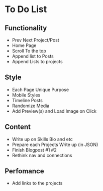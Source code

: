 # To Do List

## Functionality
* Prev Next Project/Post
* Home Page
* Scroll To the top
* Append list to Posts
* Append Lists to projects

## Style
* Each Page Unique Purpose
* Mobile Styles
* Timeline Posts
* Randomize Media
* Add Preview(s) and Load Image on Click

## Content

* Write up on Skills Bio and etc
* Prepare each Projects Write up (in JSON)
* Finish Blogpost #1 #2
* Rethink nav and connections

## Perfomance

* Add links to the projects

